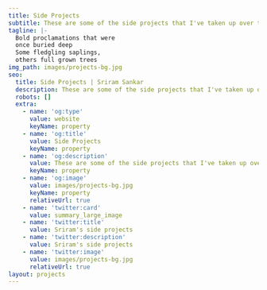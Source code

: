 ```yaml
---
title: Side Projects
subtitle: These are some of the side projects that I've taken up over the years.
tagline: |-
  Bold proclamations that were 
  once buried deep   
  Some fledgling saplings, 
  others full grown trees
img_path: images/projects-bg.jpg
seo:
  title: Side Projects | Sriram Sankar
  description: These are some of the side projects that I've taken up over the years.
  robots: []
  extra:
    - name: 'og:type'
      value: website
      keyName: property
    - name: 'og:title'
      value: Side Projects
      keyName: property
    - name: 'og:description'
      value: These are some of the side projects that I've taken up over the years.
      keyName: property
    - name: 'og:image'
      value: images/projects-bg.jpg
      keyName: property
      relativeUrl: true
    - name: 'twitter:card'
      value: summary_large_image
    - name: 'twitter:title'
      value: Sriram's side projects
    - name: 'twitter:description'
      value: Sriram's side projects
    - name: 'twitter:image'
      value: images/projects-bg.jpg
      relativeUrl: true
layout: projects
---
```


